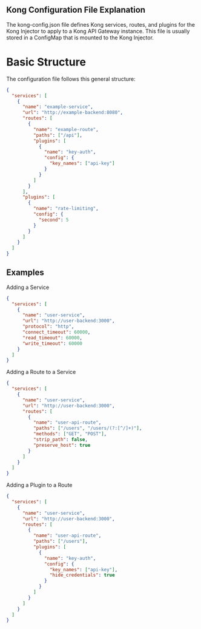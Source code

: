 ## Kong Configuration File Explanation
The kong-config.json file defines Kong services, routes, and plugins for the Kong Injector to apply to a Kong API Gateway instance. This file is usually stored in a ConfigMap that is mounted to the Kong Injector.  
# Basic Structure
The configuration file follows this general structure:

```json
{
  "services": [
    {
      "name": "example-service",
      "url": "http://example-backend:8080",
      "routes": [
        {
          "name": "example-route",
          "paths": ["/api"],
          "plugins": [
            {
              "name": "key-auth",
              "config": {
                "key_names": ["api-key"]
              }
            }
          ]
        }
      ],
      "plugins": [
        {
          "name": "rate-limiting",
          "config": {
            "second": 5
          }
        }
      ]
    }
  ]
}
```

## Examples
Adding a Service
```json
{
  "services": [
    {
      "name": "user-service",
      "url": "http://user-backend:3000",
      "protocol": "http",
      "connect_timeout": 60000,
      "read_timeout": 60000,
      "write_timeout": 60000
    }
  ]
}
```

Adding a Route to a Service

```json
{
  "services": [
    {
      "name": "user-service",
      "url": "http://user-backend:3000",
      "routes": [
        {
          "name": "user-api-route",
          "paths": ["/users", "/users/(?:[^/]+)"],
          "methods": ["GET", "POST"],
          "strip_path": false,
          "preserve_host": true
        }
      ]
    }
  ]
}
```

Adding a Plugin to a Route
```json
{
  "services": [
    {
      "name": "user-service",
      "url": "http://user-backend:3000",
      "routes": [
        {
          "name": "user-api-route",
          "paths": ["/users"],
          "plugins": [
            {
              "name": "key-auth",
              "config": {
                "key_names": ["api-key"],
                "hide_credentials": true
              }
            }
          ]
        }
      ]
    }
  ]
}
```